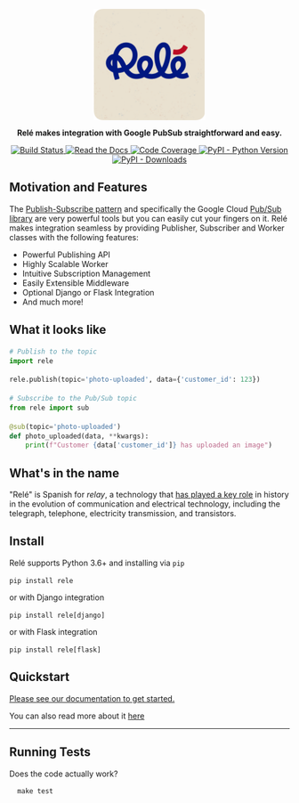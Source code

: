 <p align="center">
    <img src="docs/_static/rele_logo.png" align="center" height="200">
</p>

<p align="center">
    <strong>
        Relé makes integration with Google PubSub straightforward and easy.
    </strong>
</p>

<p align="center">
    <a href="https://travis-ci.org/mercadona/rele">
        <img src="https://travis-ci.org/mercadona/rele.svg?branch=master"
             alt="Build Status">
    </a>
    <a href="https://mercadonarele.readthedocs.io/en/latest/?badge=latest">
        <img src="https://readthedocs.org/projects/mercadonarele/badge/?version=latest"
             alt="Read the Docs">
    </a>
    <a href="https://codecov.io/gh/mercadona/rele">
        <img src="https://codecov.io/gh/mercadona/rele/branch/master/graph/badge.svg"
             alt="Code Coverage">
    </a>
    <a href="https://pypi.org/project/rele/">
        <img alt="PyPI - Python Version" src="https://img.shields.io/pypi/pyversions/rele.svg">
    </a>
    <a href="https://pypi.org/project/rele/">
        <img alt="PyPI - Downloads" src="https://img.shields.io/pypi/dm/rele">
    </a>
</p>


## Motivation and Features

The [Publish-Subscribe pattern](https://en.wikipedia.org/wiki/Publish%E2%80%93subscribe_pattern) 
and specifically the Google Cloud [Pub/Sub library](https://pypi.org/project/google-cloud-pubsub/) 
are very powerful tools but you can easily cut your fingers on it. Relé makes integration 
seamless by providing Publisher, Subscriber and Worker classes with the following features:

* Powerful Publishing API
* Highly Scalable Worker
* Intuitive Subscription Management
* Easily Extensible Middleware
* Optional Django or Flask Integration
* And much more!

## What it looks like

```python
# Publish to the topic
import rele

rele.publish(topic='photo-uploaded', data={'customer_id': 123})

# Subscribe to the Pub/Sub topic
from rele import sub

@sub(topic='photo-uploaded')
def photo_uploaded(data, **kwargs):
    print(f"Customer {data['customer_id']} has uploaded an image")
```

## What's in the name

"Relé" is Spanish for *relay*, a technology that 
[has played a key role](https://technicshistory.wordpress.com/2017/01/29/the-relay/) in 
history in the evolution of communication and electrical technology, including the telegraph, 
telephone, electricity transmission, and transistors.

## Install

Relé supports Python 3.6+ and installing via ``pip``

`pip install rele`

or with Django integration

`pip install rele[django]`

or with Flask integration

`pip install rele[flask]`

## Quickstart

[Please see our documentation to get started.](https://mercadonarele.readthedocs.io/en/latest/guides/basics.html) 

You can also read more about it [here](https://medium.com/mercadona-tech/announcing-rel%C3%A9-c2d0540af3b9)

----

## Running Tests

Does the code actually work?

      make test
